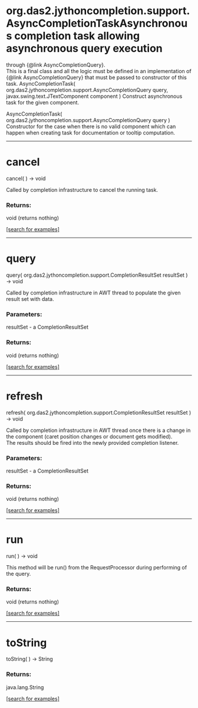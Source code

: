 # org.das2.jythoncompletion.support.AsyncCompletionTaskAsynchronous completion task allowing asynchronous query execution
 through {@link AsyncCompletionQuery}.
 <br>
 This is a final class and all the logic must be defined
 in an implementation of {@link AsyncCompletionQuery} that must
 be passed to constructor of this task.
AsyncCompletionTask( org.das2.jythoncompletion.support.AsyncCompletionQuery query, javax.swing.text.JTextComponent component )
Construct asynchronous task for the given component.

AsyncCompletionTask( org.das2.jythoncompletion.support.AsyncCompletionQuery query )
Constructor for the case when there is no valid component
 which can happen when creating task for documentation or tooltip computation.

***
<a name="cancel"></a>
# cancel
cancel(  ) &rarr; void

Called by completion infrastructure to cancel the running task.

### Returns:
void (returns nothing)


<a href="https://github.com/autoplot/dev/search?q=cancel&unscoped_q=cancel">[search for examples]</a>

***
<a name="query"></a>
# query
query( org.das2.jythoncompletion.support.CompletionResultSet resultSet ) &rarr; void

Called by completion infrastructure in AWT thread to populate
 the given result set with data.

### Parameters:
resultSet - a CompletionResultSet

### Returns:
void (returns nothing)


<a href="https://github.com/autoplot/dev/search?q=query&unscoped_q=query">[search for examples]</a>

***
<a name="refresh"></a>
# refresh
refresh( org.das2.jythoncompletion.support.CompletionResultSet resultSet ) &rarr; void

Called by completion infrastructure in AWT thread once there
 is a change in the component (caret position changes or document
 gets modified).
 <br>
 The results should be fired into the newly provided completion listener.

### Parameters:
resultSet - a CompletionResultSet

### Returns:
void (returns nothing)


<a href="https://github.com/autoplot/dev/search?q=refresh&unscoped_q=refresh">[search for examples]</a>

***
<a name="run"></a>
# run
run(  ) &rarr; void

This method will be run() from the RequestProcessor during
 performing of the query.

### Returns:
void (returns nothing)


<a href="https://github.com/autoplot/dev/search?q=run&unscoped_q=run">[search for examples]</a>

***
<a name="toString"></a>
# toString
toString(  ) &rarr; String



### Returns:
java.lang.String


<a href="https://github.com/autoplot/dev/search?q=toString&unscoped_q=toString">[search for examples]</a>

